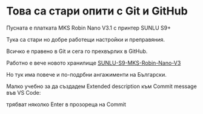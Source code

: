 # Това са стари опити с Git и GitHub

Пусната е платката MKS Robin Nano V3.1 с принтер SUNLU S9+

Тука са стари но добре работещи настройки и преправяния.

Всичко е правено в Git и сега го прехвърлих в GitHub.

Работно е вече новото хранилище [SUNLU-S9-MKS-Robin-Nano-V3](https://github.com/Mitko125/SUNLU-S9-MKS-Robin-Nano-V3)

Но тук има повече и по-подрбни ангажименти на Български.

Малко учебно за да създадем Extended description към Commit message във VS Code:

трябват няколко Enter в прозореца на Commit
